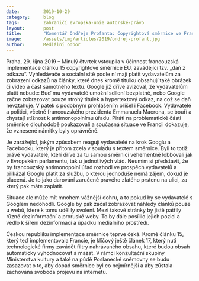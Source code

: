 ```yaml
---
date:         2019-10-29
category:     blog
tags:         zahraničí evropska-unie autorské-právo
layout:       post
title:        "Komentář Ondřeje Profanta: Copyrightová směrnice ve Francii narazila na Google i Facebook"
image:        /assets/img/articles/2019/ondrej-profant.jpg
author:       Mediální odbor
---
```




Praha, 29. října 2019 – Minulý čtvrtek vstoupila v účinnost francouzská implementace článku 15 copyrightové směrnice EU, zavádějící tzv. „daň z odkazu“. Vyhledávače a sociální sítě podle ní mají platit vydavatelům za zobrazení odkazů na články, které dnes kromě titulku obsahují také obrázek či video a část samotného textu. Google již dříve avizoval, že vydavatelům platit nebude: Buď mu vydavatelé umožní sdílení bezplatně, nebo Google začne zobrazovat pouze strohý titulek a hypertextový odkaz, na což se daň nevztahuje. V pátek s podobným prohlášením přišel i Facebook. Vydavatelé a politici, včetně francouzského prezidenta Emmanuela Macrona, se bouří a chystají stížnost k antimonopolnímu úřadu. Piráti na problematické části směrnice dlouhodobě poukazovali a současná situace ve Francii dokazuje, že vznesené námitky byly oprávněné. 

Je zarážející, jakým způsobem reagují vydavatelé na krok Googlu a Facebooku, který je přitom zcela v souladu s textem směrnice. Byli to totiž právě vydavatelé, kteří dříve za tu samou směrnici vehementně lobbovali jak v Evropském parlamentu, tak u jednotlivých vlád. Neumím si představit, že by francouzský antimonopolní úřad rozhodl ve prospěch vydavatelů a přikázal Googlu platit za službu, o kterou jednoduše nemá zájem, dokud je placená. Je to jako darování zaručeně pravého zlatého prstenu na ulici, za který pak máte zaplatit. 

Situace ale může mít mnohem vážnější dohru, a to pokud by se vydavatelé s Googlem nedohodli. Google by pak začal zobrazovat náhledy článků pouze u webů, které k tomu udělily svolení. Mezi takové stránky by jistě patřily různé dezinformační a proruské weby. To by dále posílilo jejich pozici a vedlo k šíření dezinformací a úpadku mediálního prostředí.

Českou republiku implementace směrnice teprve čeká. Kromě článku 15, který teď implementovala Francie, je klíčový ještě článek 17, který nutí technologické firmy zavádět filtry nahrávaného obsahu, které budou obsah automaticky vyhodnocovat a mazat. V rámci konzultační skupiny Ministerstva kultury a také na půdě Poslanecké sněmovny se budu zasazovat o to, aby dopad směrnice byl co nejmírnější a aby zůstala zachována svoboda projevu na internetu.
